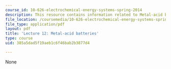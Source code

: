 ```yaml
---
course_id: 10-626-electrochemical-energy-systems-spring-2014
description: This resource contains information related to Metal-acid batteries.
file_location: /coursemedia/10-626-electrochemical-energy-systems-spring-2014/385a5dad5f19aeb1c6f46bab2b3877d4_MIT10_626S14_Lec12_ConNo.pdf
file_type: application/pdf
layout: pdf
title: 'Lecture 12: Metal-acid batteries'
type: course
uid: 385a5dad5f19aeb1c6f46bab2b3877d4

---
```

None